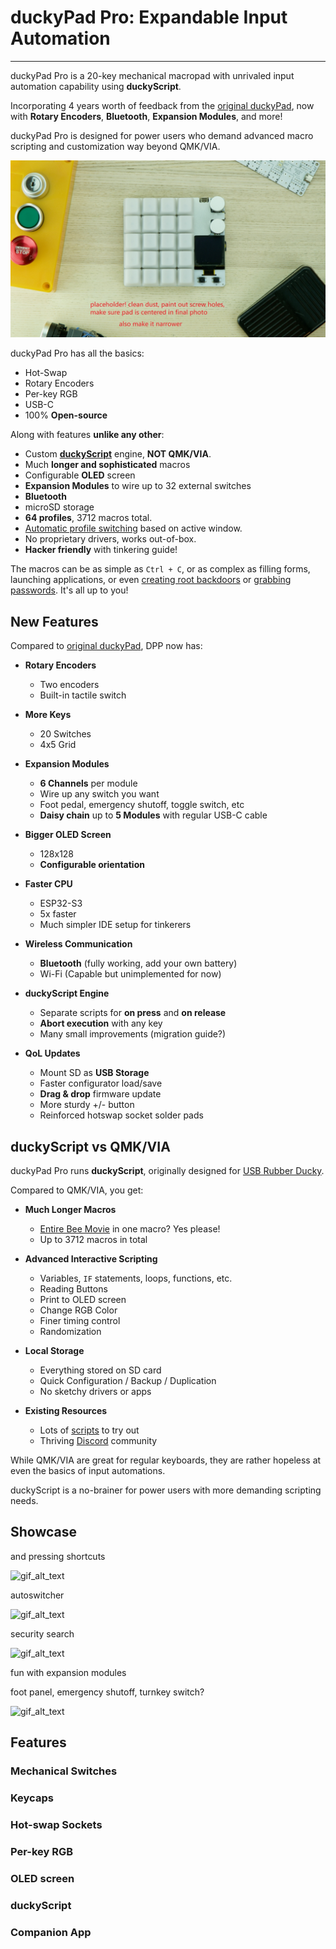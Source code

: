# duckyPad Pro: Expandable Input Automation

-----------

duckyPad Pro is a 20-key mechanical macropad with unrivaled input automation capability using **duckyScript**.

Incorporating 4 years worth of feedback from the [original duckyPad](link_here), now with **Rotary Encoders**, **Bluetooth**, **Expansion Modules**, and more!

duckyPad Pro is designed for power users who demand advanced macro scripting and customization way beyond QMK/VIA.

![alt_text](resources/photos/title.jpeg)

duckyPad Pro has all the basics:

* Hot-Swap
* Rotary Encoders
* Per-key RGB
* USB-C
* 100% **Open-source**

Along with features **unlike any other**:

* Custom **[duckyScript](duckyscript_info.md)** engine, **NOT QMK/VIA**.
* Much **longer and sophisticated** macros
* Configurable **OLED** screen
* **Expansion Modules** to wire up to 32 external switches
* **Bluetooth**
* microSD storage
* **64 profiles**, 3712 macros total.
* [Automatic profile switching](https://github.com/dekuNukem/duckyPad-profile-autoswitcher) based on active window.
* No proprietary drivers, works out-of-box.
* **Hacker friendly** with tinkering guide!

The macros can be as simple as `Ctrl + C`, or as complex as filling forms, launching applications, or even [creating root backdoors](https://shop.hak5.org/blogs/usb-rubber-ducky/the-3-second-reverse-shell-with-a-usb-rubber-ducky) or [grabbing passwords](https://shop.hak5.org/blogs/usb-rubber-ducky/15-second-password-hack-mr-robot-style). It's all up to you!

## New Features

Compared to [original duckyPad](https://github.com/dekuNukem/duckyPad/), DPP now has:

* **Rotary Encoders**
	* Two encoders
	* Built-in tactile switch

* **More Keys**
	* 20 Switches
	* 4x5 Grid

* **Expansion Modules**
	* **6 Channels** per module
	* Wire up any switch you want
	* Foot pedal, emergency shutoff, toggle switch, etc
	* **Daisy chain** up to **5 Modules** with regular USB-C cable

* **Bigger OLED Screen**
	* 128x128
	* **Configurable orientation**

* **Faster CPU**
	* ESP32-S3
	* 5x faster
	* Much simpler IDE setup for tinkerers

* **Wireless Communication**
	* **Bluetooth** (fully working, add your own battery)
	* Wi-Fi (Capable but unimplemented for now)

* **duckyScript Engine**
	* Separate scripts for **on press** and **on release**
	* **Abort execution** with any key
	* Many small improvements (migration guide?)

* **QoL Updates**
	* Mount SD as **USB Storage**
	* Faster configurator load/save
	* **Drag & drop** firmware update
	* More sturdy +/- button
	* Reinforced hotswap socket solder pads

## duckyScript vs QMK/VIA

duckyPad Pro runs **duckyScript**, originally designed for [USB Rubber Ducky](https://shop.hak5.org/products/usb-rubber-ducky-deluxe).

Compared to QMK/VIA, you get:

* **Much Longer Macros**
	* [Entire Bee Movie](resources/beemovie.txt) in one macro? Yes please!
	* Up to 3712 macros in total

* **Advanced Interactive Scripting**
	* Variables, `IF` statements, loops, functions, etc.
	* Reading Buttons
	* Print to OLED screen
	* Change RGB Color
	* Finer timing control
	* Randomization

* **Local Storage**
	* Everything stored on SD card
	* Quick Configuration / Backup / Duplication
	* No sketchy drivers or apps

* **Existing Resources**
	* Lots of [scripts](https://github.com/hak5/usbrubberducky-payloads) to try out
	* Thriving [Discord](https://discord.gg/4sJCBx5) community

While QMK/VIA are great for regular keyboards, they are rather hopeless at even the basics of input automations.

duckyScript is a no-brainer for power users with more demanding scripting needs.

## Showcase

and pressing shortcuts

![gif_alt_text](gif_here)

autoswitcher

![gif_alt_text](gif_here)

security search

![gif_alt_text](gif_here)

fun with expansion modules

foot panel, emergency shutoff, turnkey switch?

![gif_alt_text](gif_here)

## Features

### Mechanical Switches

### Keycaps

### Hot-swap Sockets

### Per-key RGB

### OLED screen

### duckyScript

### Companion App